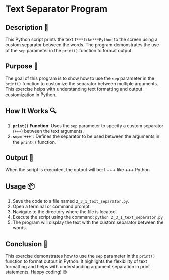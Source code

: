 # Text Separator Program

## Description 📝
This Python script prints the text `I***like***Python` to the screen using a custom separator between the words.
The program demonstrates the use of the `sep` parameter in the `print()` function to format output.

## Purpose 🎯
The goal of this program is to show how to use the `sep` parameter in the `print()` function to customize the separator between multiple arguments.
This exercise helps with understanding text formatting and output customization in Python.

## How It Works 🔍
1. **`print()` Function**: Uses the `sep` parameter to specify a custom separator (`+++`) between the text arguments.
2. **`sep='+++'`**: Defines the separator to be used between the arguments in the `print()` function.

## Output 📜
When the script is executed, the output will be:
    I +++ like +++ Python

## Usage 📦
1. Save the code to a file named `2_3_1_text_separator.py`.
2. Open a terminal or command prompt.
3. Navigate to the directory where the file is located.
4. Execute the script using the command:
   `python 2_3_1_text_separator.py`
5. The program will display the text with the custom separator between the words.

## Conclusion 🚀
This exercise demonstrates how to use the `sep` parameter in the `print()` function to format output in Python.
It highlights the flexibility of text formatting and helps with understanding argument separation in print statements.
Happy coding! 😊